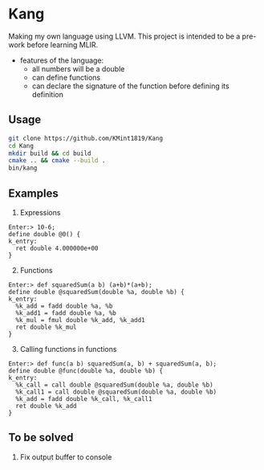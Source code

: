 # Kang
Making my own language using LLVM. This project is intended to be a pre-work before learning MLIR.

- features of the language:
    - all numbers will be a double
    - can define functions
    - can declare the signature of the function before defining its definition

## Usage
```bash
git clone https://github.com/KMint1819/Kang
cd Kang
mkdir build && cd build
cmake .. && cmake --build .
bin/kang
```
## Examples
1. Expressions
```
Enter:> 10-6;
define double @0() {
k_entry:
  ret double 4.000000e+00
}
```
2. Functions 
```
Enter:> def squaredSum(a b) (a+b)*(a+b);  
define double @squaredSum(double %a, double %b) {
k_entry:
  %k_add = fadd double %a, %b
  %k_add1 = fadd double %a, %b
  %k_mul = fmul double %k_add, %k_add1
  ret double %k_mul
}
```
3. Calling functions in functions
```
Enter:> def func(a b) squaredSum(a, b) + squaredSum(a, b);
define double @func(double %a, double %b) {
k_entry:
  %k_call = call double @squaredSum(double %a, double %b)
  %k_call1 = call double @squaredSum(double %a, double %b)
  %k_add = fadd double %k_call, %k_call1
  ret double %k_add
}
```
## To be solved
1. Fix output buffer to console